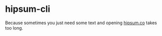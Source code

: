 # hipsum-cli
Because sometimes you just need some text and opening [hipsum.co](http://hipsum.co) takes too long.
